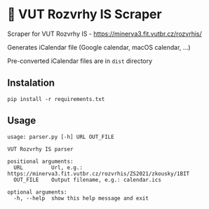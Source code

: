 # 📅 VUT Rozvrhy IS Scraper

Scraper for VUT Rozvrhy IS - https://minerva3.fit.vutbr.cz/rozvrhis/

Generates iCalendar file (Google calendar, macOS calendar, ...)

Pre-converted iCalendar files are in `dist` directory

## Instalation

`pip install -r requirements.txt`

## Usage

```
usage: parser.py [-h] URL OUT_FILE

VUT Rozvrhy IS parser

positional arguments:
  URL         Url, e.g.: https://minerva3.fit.vutbr.cz/rozvrhis/ZS2021/zkousky/1BIT
  OUT_FILE    Output filename, e.g.: calendar.ics

optional arguments:
  -h, --help  show this help message and exit
```
